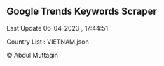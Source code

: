 

## Google Trends Keywords Scraper 
 
Last Update 06-04-2023 , 17:44:51

Country List :
VIETNAM.json



© Abdul Muttaqin 
